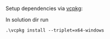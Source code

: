 Setup dependencies via [vcpkg](https://github.com/microsoft/vcpkg.git):

In solution dir run
```shell
.\vcpkg install --triplet=x64-windows
```
